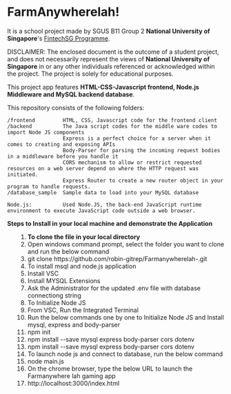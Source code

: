 # FarmAnywherelah!

It is a school project made by SGUS B11 Group 2 **National University of Singapore**'s [FintechSG Programme](https://fintechlab.nus.edu.sg/nus-fintechsg-programme/).

DISCLAIMER: The enclosed document is the outcome of a student project, and does not necessarily represent the views of **National University of Singapore** in or any other individuals referenced or acknowledged within the project. The project is solely for educational purposes. 

This project app features **HTML-CSS-Javascript frontend, Node.js Middleware and MySQL backend database**.

This repository consists of the following folders:
```
/frontend         HTML, CSS, Javascript code for the frontend client
/backend          The Java script codes for the middle ware codes to import Node JS components 
                  Express is a perfect choice for a server when it comes to creating and exposing APIs
                  Body-Parser for parsing the incoming request bodies in a middleware before you handle it
                  CORS mechanism to allow or restrict requested resources on a web server depend on where the HTTP request was initiated.
                  Express Router to create a new router object in your program to handle requests.
/database_sample  Sample data to load into your MySQL database

Node.js:          Used Node.JS, the back-end JavaScript runtime environment to execute JavaScript code outside a web browser.
```

<Strong>Steps to Install in your local machine and demonstrate the Application </Strong>
<ul>
  <ol>  
  <li> <b> To clone the file in your local directory</b>   </li>
  <li> Open windows command prompt, select the folder you want to clone and run the below command </li>
  <li> git clone https://github.com/robin-gitrep/Farmanywherelah-.git </li>
  <li> To install msql and node.js application   </li>
  <li> Install VSC   </li>    
  <li> Install MYSQL Extensions  </li>    
  <li> Ask the Administrator for the updated .env file with database connectiong string  </li>   
   <li> To Initialize Node JS  </li>
   <li> From VSC, Run the Integrated Terminal </li>
   <li> Run the below commands one by one to Initialize Node JS and Install mysql, express and body-parser</li>    
   <li> npm init </li>
   <li> npm install --save mysql express body-parser cors dotenv </li>
   <li> npm install --save mysql express body-parser cors dotenv </li>
   <li> To launch node js and connect to database, run the below command </li>
   <li> node main.js</li>
   <li> On the chrome browser, type the below URL to launch the Farmanywhere lah gaming app </li>
   <li> http://localhost:3000/index.html </li>    
  </ol>    
<ul>
   
<ul>
  <ol>  
 </ol>    
<ul>

 
